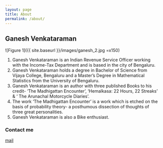 ```yaml
---
layout: page
title: About
permalink: /about/
---
```


## Ganesh Venkataraman
![Figure 1]({{ site.baseurl }}/images/ganesh_2.jpg =x150)

1. Ganesh Venkataraman is an Indian Revenue Service Officer working with the Income-Tax
Department and is based in the city of Bengaluru.
2. Ganesh Venkataraman holds a degree in Bachelor of Science from Vijaya College,
Bengaluru and a Master’s Degree in Mathematical Statistics from the University of
Bengaluru.
3. Ganesh Venkataraman is an author with three published Books to his credit- ‘The
Madhigattan Encounter’, ‘Hemalkasa: 22 Hours, 22 Streaks’ &amp; ‘ The Arunachal
Motorcycle Diaries’.
4. The work ‘The Madhigattan Encounter’ is a work which is etched on the basis of
probability theory- a posthumous dissection of thoughts of three great personalities.
5. Ganesh Venkataraman is also a Bike enthusiast.

### Contact me

[mail](mailto:ganeshrevathi5@gmail.com)
